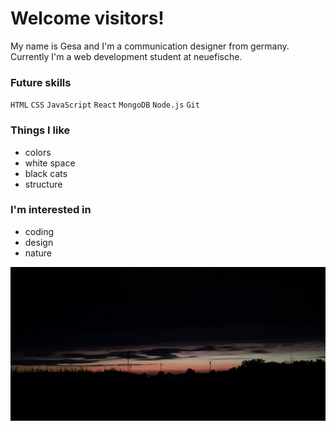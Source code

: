 # Welcome visitors!

My name is Gesa and I'm a communication designer from germany. Currently I'm a web development student at neuefische. 


### Future skills
`HTML` `CSS` `JavaScript` `React` `MongoDB` `Node.js` `Git`


### Things I like
- colors
- white space
- black cats
- structure


### I'm interested in
- coding
- design
- nature

![sunset](20220805_214905_b.jpg)
